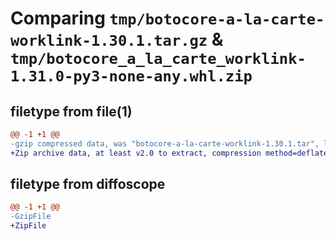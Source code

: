 # Comparing `tmp/botocore-a-la-carte-worklink-1.30.1.tar.gz` & `tmp/botocore_a_la_carte_worklink-1.31.0-py3-none-any.whl.zip`

## filetype from file(1)

```diff
@@ -1 +1 @@
-gzip compressed data, was "botocore-a-la-carte-worklink-1.30.1.tar", last modified: Thu Jul  6 01:45:33 2023, max compression
+Zip archive data, at least v2.0 to extract, compression method=deflate
```

## filetype from diffoscope

```diff
@@ -1 +1 @@
-GzipFile
+ZipFile
```

